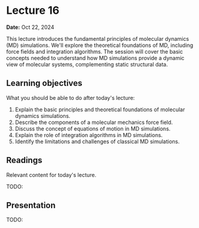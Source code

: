 # Lecture 16

**Date:** Oct 22, 2024

This lecture introduces the fundamental principles of molecular dynamics (MD) simulations. We'll explore the theoretical foundations of MD, including force fields and integration algorithms. The session will cover the basic concepts needed to understand how MD simulations provide a dynamic view of molecular systems, complementing static structural data.

## Learning objectives

What you should be able to do after today's lecture:

1.  Explain the basic principles and theoretical foundations of molecular dynamics simulations.
2.  Describe the components of a molecular mechanics force field.
3.  Discuss the concept of equations of motion in MD simulations.
4.  Explain the role of integration algorithms in MD simulations.
5.  Identify the limitations and challenges of classical MD simulations.

## Readings

Relevant content for today's lecture.

TODO:

## Presentation

TODO:
